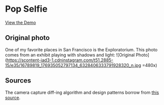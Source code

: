 # Pop Selfie
[View the Demo](https://jffng.github.io/popselfie)

## Original photo
One of my favorite places in San Francisco is the Exploratorium. This photo comes from an exhibit playing with shadows and light:
![Original Photo](https://scontent-iad3-1.cdninstagram.com/t51.2885-15/e35/16789819_176935052797134_6328406333791928320_n.jpg =480x)

## Sources
The camera capture diff-ing algorithm and design patterns borrow from [this source](http://codersblock.com/blog/motion-detection-with-javascript/).
